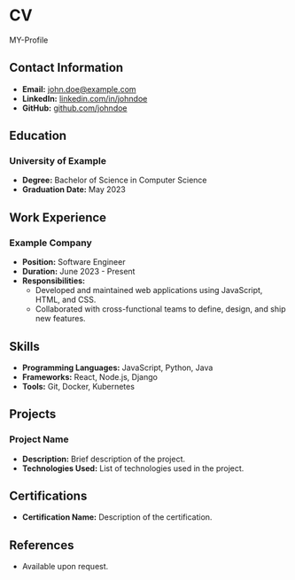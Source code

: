# CV
MY-Profile
## Contact Information
- **Email:** john.doe@example.com
- **LinkedIn:** [linkedin.com/in/johndoe](https://linkedin.com/in/johndoe)
- **GitHub:** [github.com/johndoe](https://github.com/johndoe)

## Education
### University of Example
- **Degree:** Bachelor of Science in Computer Science
- **Graduation Date:** May 2023

## Work Experience
### Example Company
- **Position:** Software Engineer
- **Duration:** June 2023 - Present
- **Responsibilities:**
  - Developed and maintained web applications using JavaScript, HTML, and CSS.
  - Collaborated with cross-functional teams to define, design, and ship new features.

## Skills
- **Programming Languages:** JavaScript, Python, Java
- **Frameworks:** React, Node.js, Django
- **Tools:** Git, Docker, Kubernetes

## Projects
### Project Name
- **Description:** Brief description of the project.
- **Technologies Used:** List of technologies used in the project.

## Certifications
- **Certification Name:** Description of the certification.

## References
- Available upon request.
